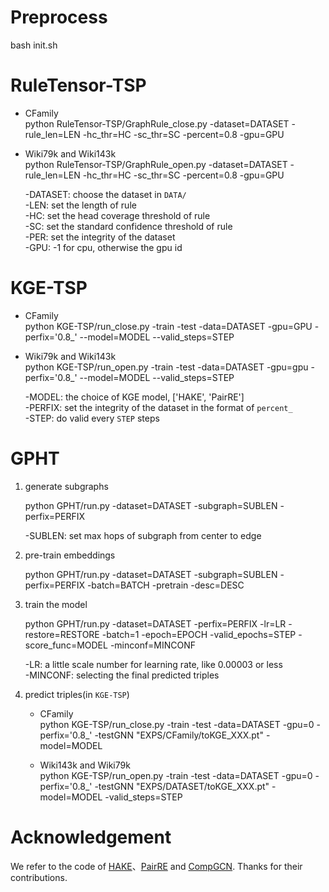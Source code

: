 
# Preprocess

bash init.sh

# RuleTensor-TSP

- CFamily  
  python RuleTensor-TSP/GraphRule_close.py -dataset=DATASET  -rule_len=LEN -hc_thr=HC -sc_thr=SC -percent=0.8 -gpu=GPU

- Wiki79k and Wiki143k  
  python RuleTensor-TSP/GraphRule_open.py -dataset=DATASET  -rule_len=LEN -hc_thr=HC -sc_thr=SC -percent=0.8 -gpu=GPU
      
  -DATASET: choose the dataset in `DATA/`  
  -LEN: set the length of rule  
  -HC: set the head coverage threshold of rule  
  -SC: set the standard confidence threshold of rule  
  -PER: set the integrity of the dataset  
  -GPU: -1 for cpu, otherwise the gpu id  
# KGE-TSP

- CFamily  
  python KGE-TSP/run_close.py -train -test -data=DATASET -gpu=GPU -perfix='0.8_' --model=MODEL  --valid_steps=STEP

- Wiki79k and Wiki143k   
  python  KGE-TSP/run_open.py -train -test -data=DATASET -gpu=gpu -perfix='0.8_' --model=MODEL --valid_steps=STEP
     
  -MODEL: the choice of KGE model, ['HAKE', 'PairRE']  
  -PERFIX: set the integrity of the dataset in the format of `percent_`  
  -STEP: do valid every `STEP` steps  
# GPHT

1. generate subgraphs

    python GPHT/run.py -dataset=DATASET -subgraph=SUBLEN -perfix=PERFIX  
    
    -SUBLEN: set max hops of subgraph from center to edge  
  
2. pre-train embeddings

    python GPHT/run.py -dataset=DATASET -subgraph=SUBLEN -perfix=PERFIX -batch=BATCH -pretrain -desc=DESC

3. train the model

    python GPHT/run.py -dataset=DATASET -perfix=PERFIX -lr=LR -restore=RESTORE -batch=1 -epoch=EPOCH -valid_epochs=STEP -score_func=MODEL -minconf=MINCONF  
      
    -LR: a little scale number for learning rate, like 0.00003 or less  
    -MINCONF: selecting the final predicted triples  
  
4. predict triples(in `KGE-TSP`)

    - CFamily  
      python KGE-TSP/run_close.py -train -test -data=DATASET -gpu=0 -perfix='0.8_'  -testGNN "EXPS/CFamily/toKGE_XXX.pt" -model=MODEL

    -  Wiki143k and Wiki79k  
      python KGE-TSP/run_open.py -train -test -data=DATASET -gpu=0 -perfix='0.8_'  -testGNN "EXPS/DATASET/toKGE_XXX.pt" -model=MODEL -valid_steps=STEP


# Acknowledgement
We refer to the code of [HAKE](https://github.com/MIRALab-USTC/KGE-HAKE)、[PairRE](https://github.com/ant-research/KnowledgeGraphEmbeddingsViaPairedRelationVectors_PairRE) and [CompGCN](https://github.com/malllabiisc/CompGCN). Thanks for their contributions.
